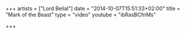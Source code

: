 +++
artists = ["Lord Belial"]
date = "2014-10-07T15:51:33+02:00"
title = "Mark of the Beast"
type = "video"
youtube = "ibRasBCfnMs"

+++

